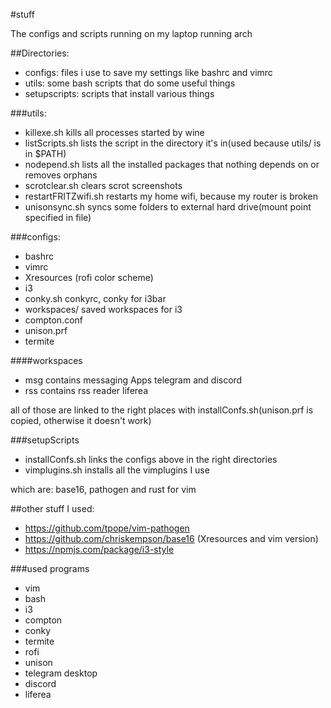 #stuff 

The configs and scripts running on my laptop running arch

##Directories:

* configs: files i use to save my settings like bashrc and vimrc
* utils: some bash scripts that do some useful things
* setupscripts: scripts that install various things

###utils:

* killexe.sh kills all processes started by wine
* listScripts.sh lists the script in the directory it's in(used because utils/ is in $PATH)
* nodepend.sh lists all the installed packages that nothing depends on or removes orphans
* scrotclear.sh clears scrot screenshots
* restartFRITZwifi.sh restarts my home wifi, because my router is broken
* unisonsync.sh syncs some folders to external hard drive(mount point specified in file)

###configs:

* bashrc
* vimrc
* Xresources (rofi color scheme)
* i3
* conky.sh conkyrc, conky for i3bar
* workspaces/ saved workspaces for i3
* compton.conf
* unison.prf
* termite

####workspaces

* msg contains messaging Apps telegram and discord
* rss contains rss reader liferea

all of those are linked to the right places with installConfs.sh(unison.prf is copied, otherwise it doesn't work)

###setupScripts

* installConfs.sh links the configs above in the right directories
* vimplugins.sh installs all the vimplugins I use

which are: base16, pathogen and rust for vim

##other stuff I used:

* https://github.com/tpope/vim-pathogen
* https://github.com/chriskempson/base16 (Xresources and vim version)
* https://npmjs.com/package/i3-style

###used programs

* vim
* bash
* i3 
* compton
* conky 
* termite
* rofi
* unison
* telegram desktop
* discord 
* liferea
